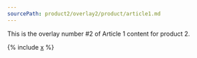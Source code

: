 ```yaml
---
sourcePath: product2/overlay2/product/article1.md
---
```

This is the overlay number #2  of Article 1 content for product 2.

{% include [x](_includes/inc.md) %}
